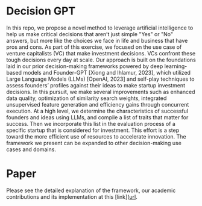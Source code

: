 # Decision GPT
In this repo, we propose a novel method to leverage artificial intelligence to help us make critical decisions that aren’t just simple "Yes" or "No" answers, but more like the choices we face in life and business that have pros and cons. As part of this exercise, we focused on the use case of venture capitalists (VC) that make investment decisions. VCs confront these tough decisions every day at scale. Our approach is built on the foundations laid in our prior decision-making frameworks powered by deep learning-based models and Founder-GPT [Xiong and Ihlamur, 2023], which utilized Large Language Models (LLMs) [OpenAI, 2023] and self-play techniques to assess founders’ profiles against their ideas to make startup investment decisions. In this pursuit, we make several improvements such as enhanced data quality, optimization of similarity search weights, integrated unsupervised feature generation and efficiency gains through concurrent execution. At a high level, we determine the characteristics of successful founders and ideas using LLMs, and compile a list of traits that matter for success. Then we incorporate this list in the evaluation process of a specific startup that is considered for investment. This effort is a step toward the more efficient use of resources to accelerate innovation. The framework we present can be expanded to other decision-making use cases and domains.

# Paper
Please see the detailed explanation of the framework, our academic contributions and its implementation at this [link]([url](https://github.com/velapartners/decision-gpt-paper/blob/main/Decision%20GPT%20-%20A%20framework%20to%20make%20critical%20decisions.pdf).
